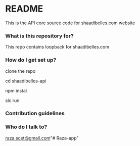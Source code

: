 # README #

This is the API core source code for shaadibelles.com website
 
### What is this repository for? ###

This repo contains loopback for shaadibelles.com

### How do I get set up? ###

clone the repo

cd shaadibelles-api

npm instal

slc run

### Contribution guidelines ###

### Who do I talk to? ###

raza.scet@gmail.com"# Raza-app" 

